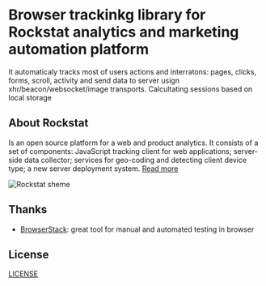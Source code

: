 # Browser trackinkg library for Rockstat analytics and marketing automation platform

It automaticaly tracks most of users actions and interratons: pages, clicks, forms, scroll, activity
and send data to server usign xhr/beacon/websocket/image transports.
Calcultating sessions based on local storage

## About Rockstat

Is an open source platform for a web and product analytics.
It consists of a set of components: JavaScript tracking client for web applications;
server-side data collector; services for geo-coding and detecting client device type;
a new server deployment system.
[Read more](https://rockstat.ru/about)

![Rockstat sheme](https://rockstat.ru/media/rockstat_v3_arch.png?3)


## Thanks

- [BrowserStack](https://www.browserstack.com): great tool for manual and automated testing in browser

## License

[LICENSE](LICENSE)
